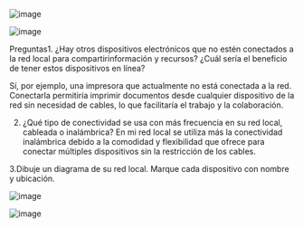 ![image](https://github.com/Fx2048/COMU_REDES/assets/131219987/780aafbd-a114-41c8-a792-fbdf7305b51a)

![image](https://github.com/Fx2048/COMU_REDES/assets/131219987/5260dccf-fb53-4156-a615-26f454bfd2a6)

Preguntas1. ¿Hay otros dispositivos electrónicos que no estén conectados a la red local para compartirinformación y recursos? ¿Cuál sería el beneficio de tener estos dispositivos en línea?

Sí, por ejemplo, una impresora que actualmente no está conectada a la red. Conectarla permitiría imprimir documentos desde cualquier dispositivo de la red sin necesidad de cables, lo que facilitaría el trabajo y la colaboración.


2. ¿Qué tipo de conectividad se usa con más frecuencia en su red local, cableada o inalámbrica?
   En mi red local se utiliza más la conectividad inalámbrica debido a la comodidad y flexibilidad que ofrece para conectar múltiples dispositivos sin la restricción de los cables.

3.Dibuje un diagrama de su red local. Marque cada dispositivo con nombre y ubicación.


![image](https://github.com/Fx2048/COMU_REDES/assets/131219987/26aa6df7-8fb4-4c33-9a2c-9da63c3b32d8)



![image](https://github.com/Fx2048/COMU_REDES/assets/131219987/797cbd83-5067-41b0-9293-e7ed4e7caa3e)
